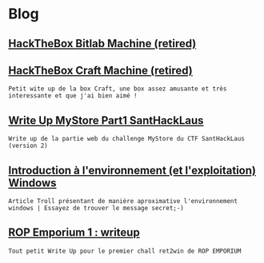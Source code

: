# Blog 

## [HackTheBox Bitlab Machine (retired) ](https://quasarpwn.github.io/blog/HackTheBoxBitlab/)

## [HackTheBox Craft Machine (retired) ](https://quasarpwn.github.io/blog/HackTheBox%20Craft/)
```Petit wite up de la box Craft, une box assez amusante et très interessante et que j'ai bien aimé ! ```

## [Write Up MyStore Part1 SantHackLaus ](https://quasarpwn.github.io/blog/SantHackLaus-MyStore/)
```Write up de la partie web du challenge MyStore du CTF SantHackLaus (version 2)```

## [ Introduction à l'environnement (et l'exploitation) Windows](http://quasarpwn.github.io/blog/windows%20exploitation%20introduction) 
```Article Troll présentant de manière aproximative l'environnement windows | Essayez de trouver le message secret;-) ```

## [ ROP Emporium 1 : writeup](http://quasarpwn.github.io/blog/ropemporium1)
```Tout petit Write Up pour le premier chall ret2win de ROP EMPORIUM```
